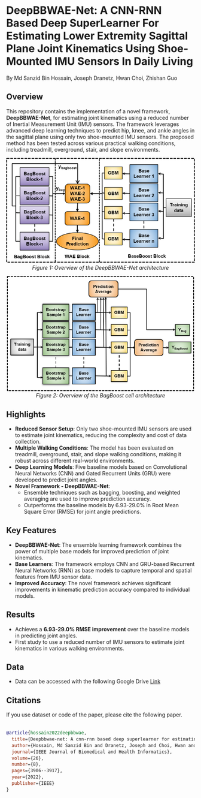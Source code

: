 # DeepBBWAE-Net: A CNN-RNN Based Deep SuperLearner For Estimating Lower Extremity Sagittal Plane Joint Kinematics Using Shoe-Mounted IMU Sensors In Daily Living
By Md Sanzid Bin Hossain, Joseph Dranetz, Hwan Choi, Zhishan Guo

## Overview

This repository contains the implementation of a novel framework, **DeepBBWAE-Net**, for estimating joint kinematics using a reduced number of Inertial Measurement Unit (IMU) sensors. The framework leverages advanced deep learning techniques to predict hip, knee, and ankle angles in the sagittal plane using only two shoe-mounted IMU sensors. The proposed method has been tested across various practical walking conditions, including treadmill, overground, stair, and slope environments.

<p align="center">
  <img src="Figures/Super_learner_3.png" alt="Model Architecture" width="700"/>
  <br>
  <em>Figure 1: Overview of the DeepBBWAE-Net architecture</em>
</p>

<p align="center">
  <img src="Figures/BagBoost_4.png" alt="Kinetics FM-Net" width="500"/>
  <br>
  <em>Figure 2: Overview of the BagBoost cell architecture</em>
</p>



## Highlights

- **Reduced Sensor Setup**: Only two shoe-mounted IMU sensors are used to estimate joint kinematics, reducing the complexity and cost of data collection.
- **Multiple Walking Conditions**: The model has been evaluated on treadmill, overground, stair, and slope walking conditions, making it robust across different real-world environments.
- **Deep Learning Models**: Five baseline models based on Convolutional Neural Networks (CNN) and Gated Recurrent Units (GRU) were developed to predict joint angles.
- **Novel Framework - DeepBBWAE-Net**: 
  - Ensemble techniques such as bagging, boosting, and weighted averaging are used to improve prediction accuracy.
  - Outperforms the baseline models by 6.93-29.0% in Root Mean Square Error (RMSE) for joint angle predictions.

## Key Features

- **DeepBBWAE-Net**: The ensemble learning framework combines the power of multiple base models for improved prediction of joint kinematics.
- **Base Learners**: The framework employs CNN and GRU-based Recurrent Neural Networks (RNN) as base models to capture temporal and spatial features from IMU sensor data.
- **Improved Accuracy**: The novel framework achieves significant improvements in kinematic prediction accuracy compared to individual models.

## Results

- Achieves a **6.93-29.0% RMSE improvement** over the baseline models in predicting joint angles.
- First study to use a reduced number of IMU sensors to estimate joint kinematics in various walking environments.


## Data
- Data can be accessed with the following Google Drive [Link](https://drive.google.com/drive/folders/17uM_eZ8sstzeKAWtlEkhg06HDrRYaPCR?usp=sharing)

## Citations
If you use dataset or code of the paper, please cite the following paper.

``` bibtex

@article{hossain2022deepbbwae,
  title={Deepbbwae-net: A cnn-rnn based deep superlearner for estimating lower extremity sagittal plane joint kinematics using shoe-mounted imu sensors in daily living},
  author={Hossain, Md Sanzid Bin and Dranetz, Joseph and Choi, Hwan and Guo, Zhishan},
  journal={IEEE Journal of Biomedical and Health Informatics},
  volume={26},
  number={8},
  pages={3906--3917},
  year={2022},
  publisher={IEEE}
}

